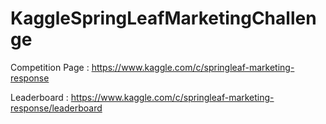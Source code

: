 # KaggleSpringLeafMarketingChallenge
Competition Page : https://www.kaggle.com/c/springleaf-marketing-response

Leaderboard : https://www.kaggle.com/c/springleaf-marketing-response/leaderboard
